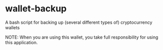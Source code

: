 # wallet-backup
A bash script for backing up (several different types of) cryptocurrency wallets

NOTE: When you are using this wallet, you take full responsibility for using this application.
